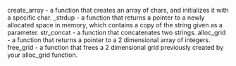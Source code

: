 create_array - a function that creates an array of chars, and initializes it with a specific char.
_strdup - a function that returns a pointer to a newly allocated space in memory, which contains a copy of the string given as a parameter.
str_concat - a function that concatenates two strings.
alloc_grid - a function that returns a pointer to a 2 dimensional array of integers.
free_grid - a function that frees a 2 dimensional grid previously created by your alloc_grid function.
